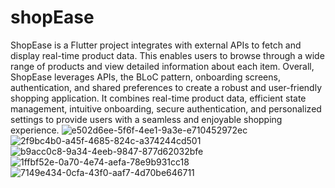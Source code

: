 # shopEase
ShopEase is a Flutter project  integrates with external APIs to fetch and display real-time product data. This enables users to browse through a wide range of products and view detailed information about each item. 
Overall, ShopEase leverages APIs, the BLoC pattern, onboarding screens, authentication, and shared preferences to create a robust and user-friendly shopping application. It combines real-time product data, efficient state management, intuitive onboarding, secure authentication, and personalized settings to provide users with a seamless and enjoyable shopping experience.
![e502d6ee-5f6f-4ee1-9a3e-e710452972ec](https://github.com/Alyaatalaat28/ShopEase/assets/78979377/731aa84c-0a08-4e59-91ff-cb58e2145b9e)
![2f9bc4b0-a45f-4685-824c-a374244cd501](https://github.com/Alyaatalaat28/ShopEase/assets/78979377/5a180956-92e2-468e-a76a-9435074aa9b2)
![b9acc0c8-9a34-4eeb-9847-877d62032bfe](https://github.com/Alyaatalaat28/ShopEase/assets/78979377/de2e5a06-11d5-4d38-b5c7-d57b4eebef64)
![1ffbf52e-0a70-4e74-aefa-78e9b931cc18](https://github.com/Alyaatalaat28/ShopEase/assets/78979377/4537ed2c-b9b9-4e7e-878f-e2e93b49f11b)
![7149e434-0cfa-43f0-aaf7-4d70be646711](https://github.com/Alyaatalaat28/ShopEase/assets/78979377/80ec42d6-e291-48d9-b30b-e95c417c5db8)

